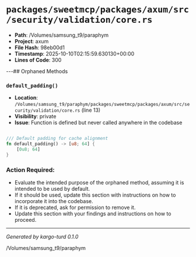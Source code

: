 # `packages/sweetmcp/packages/axum/src/security/validation/core.rs`

- **Path**: /Volumes/samsung_t9/paraphym
- **Project**: axum
- **File Hash**: 98eb00d1  
- **Timestamp**: 2025-10-10T02:15:59.630130+00:00  
- **Lines of Code**: 300

---## Orphaned Methods


### `default_padding()`

- **Location**: `/Volumes/samsung_t9/paraphym/packages/sweetmcp/packages/axum/src/security/validation/core.rs` (line 13)
- **Visibility**: private
- **Issue**: Function is defined but never called anywhere in the codebase

```rust

/// Default padding for cache alignment
fn default_padding() -> [u8; 64] {
    [0u8; 64]
}
```

### Action Required:

- Evaluate the intended purpose of the orphaned method, assuming it is intended to be used by default.
- If it should be used, update this section with instructions on how to incorporate it into the codebase.
- If it is deprecated, ask for permission to remove it.
- Update this section with your findings and instructions on how to proceed.

---

*Generated by kargo-turd 0.1.0*

/Volumes/samsung_t9/paraphym